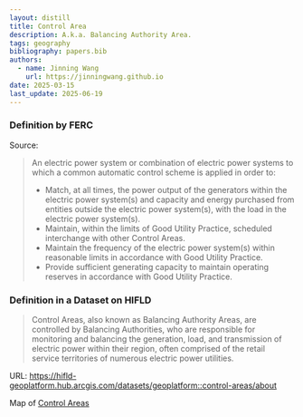 ```yaml
---
layout: distill
title: Control Area
description: A.k.a. Balancing Authority Area.
tags: geography
bibliography: papers.bib
authors:
  - name: Jinning Wang
    url: https://jinningwang.github.io
date: 2025-03-15
last_update: 2025-06-19
---
```


### Definition by FERC

Source: <d-cite key="ferc2020glossary"></d-cite>

> An electric power system or combination of electric power systems to which a common automatic control scheme is applied in order to:
>
> - Match, at all times, the power output of the generators within the electric power system(s) and capacity and energy purchased from entities outside the electric power system(s), with the load in the electric power system(s).
> - Maintain, within the limits of Good Utility Practice, scheduled interchange with other Control Areas.
> - Maintain the frequency of the electric power system(s) within reasonable limits in accordance with Good Utility Practice.
> - Provide sufficient generating capacity to maintain operating reserves in accordance with Good Utility Practice.

### Definition in a Dataset on HIFLD

> Control Areas, also known as Balancing Authority Areas, are controlled by Balancing Authorities, who are responsible for monitoring and balancing the generation, load, and transmission of electric power within their region, often comprised of the retail service territories of numerous electric power utilities.

URL: <https://hifld-geoplatform.hub.arcgis.com/datasets/geoplatform::control-areas/about>

Map of [Control Areas](https://hifld-geoplatform.hub.arcgis.com/maps/db7622e5ebdd40428fcafbd1615d621a)
